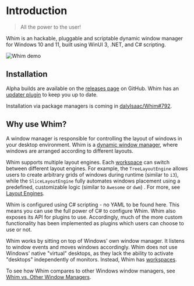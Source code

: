 # Introduction

<!-- NOTE: This is largely duplicated to the README.md -->

> All the power to the user!

Whim is an hackable, pluggable and scriptable dynamic window manager for Windows 10 and 11, built using WinUI 3, .NET, and C# scripting.

![Whim demo](images/demo.gif)

## Installation

Alpha builds are available on the [releases page](https://github.com/dalyIsaac/Whim/releases) on GitHub. Whim has an [updater plugin](docs/plugins/updater.md) to keep you up to date.

Installation via package managers is coming in [dalyIsaac/Whim#792](https://github.com/dalyIsaac/Whim/issues/792).

## Why use Whim?

A window manager is responsible for controlling the layout of windows in your desktop environment. Whim is a [dynamic window manager](https://en.wikipedia.org/wiki/Dynamic_window_manager), where windows are arranged according to different layouts.

Whim supports multiple layout engines. Each [workspace](docs/customize/workspaces.md) can switch between different layout engines. For example, the `TreeLayoutEngine` allows users to create arbitrary grids of windows during runtime (similar to `i3`), while the `SliceLayoutEngine` fully automates windows placement using a predefined, customizable logic (similar to `Awesome` or `dwm`) . For more, see [Layout Engines](docs/customize/layout-engines.md).

Whim is configured using C# scripting - no YAML to be found here. This means you can use the full power of C# to configure Whim. Whim also exposes its API for plugins to use. Accordingly, much of the more custom functionality has been implemented as plugins which users can choose to use or not.

Whim works by sitting on top of Windows' own window manager. It listens to window events and moves windows accordingly. Whim does not use Windows' native "virtual" desktops, as they lack the ability to activate "desktops" independently of monitors. Instead, Whim has [workspaces](docs/customize/workspaces.md).

To see how Whim compares to other Windows window managers, see [Whim vs. Other Window Managers](docs/getting-started/comparison.md).
